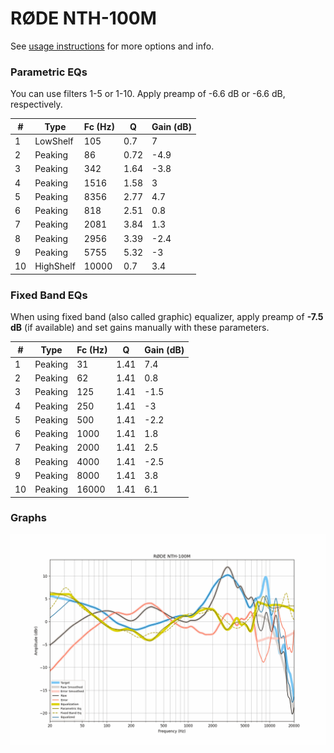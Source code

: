 # RØDE NTH-100M
See [usage instructions](https://github.com/jaakkopasanen/AutoEq#usage) for more options and info.

### Parametric EQs
You can use filters 1-5 or 1-10. Apply preamp of -6.6 dB or -6.6 dB, respectively.

|   # | Type      |   Fc (Hz) |    Q |   Gain (dB) |
|-----|-----------|-----------|------|-------------|
|   1 | LowShelf  |       105 | 0.7  |         7   |
|   2 | Peaking   |        86 | 0.72 |        -4.9 |
|   3 | Peaking   |       342 | 1.64 |        -3.8 |
|   4 | Peaking   |      1516 | 1.58 |         3   |
|   5 | Peaking   |      8356 | 2.77 |         4.7 |
|   6 | Peaking   |       818 | 2.51 |         0.8 |
|   7 | Peaking   |      2081 | 3.84 |         1.3 |
|   8 | Peaking   |      2956 | 3.39 |        -2.4 |
|   9 | Peaking   |      5755 | 5.32 |        -3   |
|  10 | HighShelf |     10000 | 0.7  |         3.4 |

### Fixed Band EQs
When using fixed band (also called graphic) equalizer, apply preamp of **-7.5 dB** (if available) and set gains manually with these parameters.

|   # | Type    |   Fc (Hz) |    Q |   Gain (dB) |
|-----|---------|-----------|------|-------------|
|   1 | Peaking |        31 | 1.41 |         7.4 |
|   2 | Peaking |        62 | 1.41 |         0.8 |
|   3 | Peaking |       125 | 1.41 |        -1.5 |
|   4 | Peaking |       250 | 1.41 |        -3   |
|   5 | Peaking |       500 | 1.41 |        -2.2 |
|   6 | Peaking |      1000 | 1.41 |         1.8 |
|   7 | Peaking |      2000 | 1.41 |         2.5 |
|   8 | Peaking |      4000 | 1.41 |        -2.5 |
|   9 | Peaking |      8000 | 1.41 |         3.8 |
|  10 | Peaking |     16000 | 1.41 |         6.1 |

### Graphs
![](./R%C3%98DE%20NTH-100M.png)
